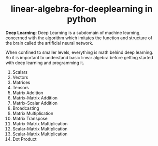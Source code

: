 <center><h1>linear-algebra-for-deeplearning in python</h1></center>

**Deep Learning**: Deep Learning is a subdomain of machine learning, concerned with the algorithm which imitates the function and structure of the brain called the artificial neural network.

When confined to smaller levels, everything is math behind deep learning. So it is important to understand basic linear algebra before getting started with deep learning and programming it.

1. Scalars
2. Vectors
3. Matrices
4. Tensors
5. Matrix Addition
6. Matrix-Matrix Addition
7. Matrix-Scalar Addition
8. Broadcasting
9. Matrix Multiplication
10. Matrix Transpose
11. Matrix-Matrix Multiplication
12. Scalar-Matrix Multiplication
13. Scalar-Matrix Multiplication
14. Dot Product
